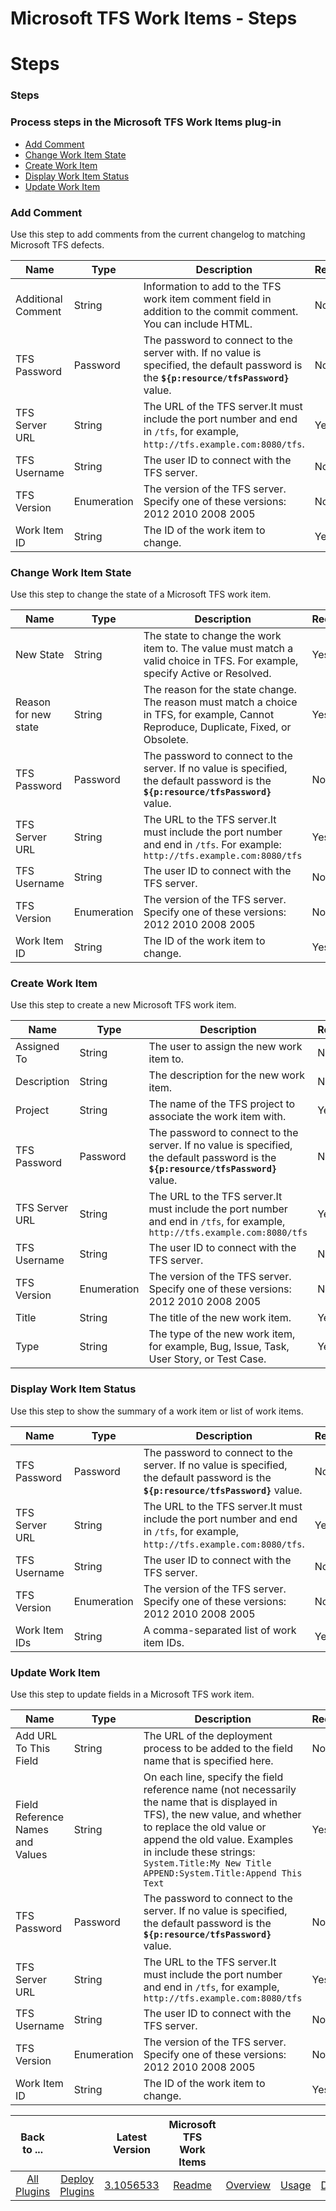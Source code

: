 
Microsoft TFS Work Items - Steps
================================

# Steps


### Steps




### Process steps in the Microsoft TFS Work Items plug-in

* [Add Comment](#add_comment)
* [Change Work Item State](#change_work_item_state)
* [Create Work Item](#create_work_item)
* [Display Work Item Status](#display_work_item_status)
* [Update Work Item](#update_work_item)


### Add Comment

Use this step to add comments from the current changelog to matching Microsoft TFS defects.


| Name | Type | Description | Required |
| --- | --- | --- | --- |
| Additional Comment | String | Information to add to the TFS work item comment field in addition to the commit comment. You can include HTML. | No |
| TFS Password | Password | The password to connect to the server with. If no value is specified, the default password is the **``${p:resource/tfsPassword}``** value. | No |
| TFS Server URL | String | The URL of the TFS server.It must include the port number and end in `/tfs`, for example, `http://tfs.example.com:8080/tfs`. | Yes |
| TFS Username | String | The user ID to connect with the TFS server. | No |
| TFS Version | Enumeration | The version of the TFS server. Specify one of these versions: 2012 2010 2008 2005 | No |
| Work Item ID | String | The ID of the work item to change. | Yes |

### Change Work Item State

Use this step to change the state of a Microsoft TFS work item.


| Name | Type | Description | Required |
| --- | --- | --- | --- |
| New State | String | The state to change the work item to. The value must match a valid choice in TFS. For example, specify Active or Resolved. | Yes |
| Reason for new state | String | The reason for the state change. The reason must match a choice in TFS, for example, Cannot Reproduce, Duplicate, Fixed, or Obsolete. | Yes |
| TFS Password | Password | The password to connect to the server. If no value is specified, the default password is the **``${p:resource/tfsPassword}``** value. | No |
| TFS Server URL | String | The URL to the TFS server.It must include the port number and end in `/tfs`. For example: `http://tfs.example.com:8080/tfs` | Yes |
| TFS Username | String | The user ID to connect with the TFS server. | No |
| TFS Version | Enumeration | The version of the TFS server. Specify one of these versions: 2012 2010 2008 2005 | No |
| Work Item ID | String | The ID of the work item to change. | Yes |

### Create Work Item

Use this step to create a new Microsoft TFS work item.


| Name | Type | Description | Required |
| --- | --- | --- | --- |
| Assigned To | String | The user to assign the new work item to. | No |
| Description | String | The description for the new work item. | No |
| Project | String | The name of the TFS project to associate the work item with. | Yes |
| TFS Password | Password | The password to connect to the server. If no value is specified, the default password is the **``${p:resource/tfsPassword}``** value. | No |
| TFS Server URL | String | The URL to the TFS server.It must include the port number and end in `/tfs`, for example, `http://tfs.example.com:8080/tfs` | Yes |
| TFS Username | String | The user ID to connect with the TFS server. | No |
| TFS Version | Enumeration | The version of the TFS server. Specify one of these versions: 2012 2010 2008 2005 | No |
| Title | String | The title of the new work item. | Yes |
| Type | String | The type of the new work item, for example, Bug, Issue, Task, User Story, or Test Case. | Yes |

### Display Work Item Status

Use this step to show the summary of a work item or list of work items.


| Name | Type | Description | Required |
| --- | --- | --- | --- |
| TFS Password | Password | The password to connect to the server. If no value is specified, the default password is the **``${p:resource/tfsPassword}``** value. | No |
| TFS Server URL | String | The URL to the TFS server.It must include the port number and end in `/tfs`, for example, `http://tfs.example.com:8080/tfs`. | Yes |
| TFS Username | String | The user ID to connect with the TFS server. | No |
| TFS Version | Enumeration | The version of the TFS server. Specify one of these versions: 2012 2010 2008 2005 | No |
| Work Item IDs | String | A comma-separated list of work item IDs. | Yes |

### Update Work Item

Use this step to update fields in a Microsoft TFS work item.


| Name | Type | Description | Required |
| --- | --- | --- | --- |
| Add URL To This Field | String | The URL of the deployment process to be added to the field name that is specified here. | No |
| Field Reference Names and Values | String | On each line, specify the field reference name (not necessarily the name that is displayed in TFS), the new value, and whether to replace the old value or append the old value. Examples in include these strings:  `System.Title:My New Title APPEND:System.Title:Append This Text` | Yes |
| TFS Password | Password | The password to connect to the server. If no value is specified, the default password is the **``${p:resource/tfsPassword}``** value. | No |
| TFS Server URL | String | The URL to the TFS server.It must include the port number and end in `/tfs`, for example, `http://tfs.example.com:8080/tfs` | Yes |
| TFS Username | String | The user ID to connect with the TFS server. | No |
| TFS Version | Enumeration | The version of the TFS server. Specify one of these versions: 2012 2010 2008 2005 | No |
| Work Item ID | String | The ID of the work item to change. | Yes |



|Back to ...||Latest Version|Microsoft TFS Work Items ||||
| :---: | :---: | :---: | :---: | :---: | :---: | :---: |
|[All Plugins](../../index.md)|[Deploy Plugins](../README.md)|[3.1056533](https://raw.githubusercontent.com/UrbanCode/IBM-UCD-PLUGINS/main/files/plugin-air-TFS-WorkItems/TFS-WorkItems-3.1056533.zip)|[Readme](README.md)|[Overview](overview.md)|[Usage](usage.md)|[Downloads](downloads.md)|
